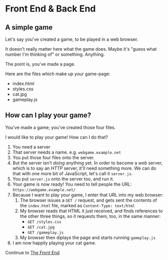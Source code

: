 # Front End & Back End

<!--
  Key points:
  - To make our web page available, we have to have a host
  - That host needs to run some software: a web (http) server
  - The host needs whatever software _it_ runs, plus files for the client
  - Some of our code runs on the host; some of our code runs in the browser
  - This is "front end" and "back end"
-->

## A simple game

Let's say you've created a game, to be played in a web browser.

It doesn't really matter here what the game does. Maybe it's "guess what number I'm thinking of" or something. Anything.

The point is, you've made a page.

Here are the files which make up your game-page:

- index.html
- styles.css
- cat.jpg
- gameplay.js

## How can I play your game?

You've made a game; you've created those four files.

I would like to play your game! How can I do that?

1. You need a server
1. That server needs a name. e.g. `webgame.example.net`
1. You put those four files onto the server.
1. But the server isn't _doing_ anything yet. In order to become a _web_ server, which is to say an _HTTP_ server, it'll need something more. We can do that with one more bit of JavaScript, let's call it `server.js`.
1. You put `server.js` onto the server too, and run it.
1. Your game is now ready! You need to tell people the URL: `https://webgame.example.net/`
1. Because I want to play your game, I enter that URL into my web browser:
   1. The browser issues a `GET /` request, and gets sent the contents of the `index.html` file, marked as `Content-Type: text/html`
   2. My browser reads that HTML it just received, and finds references to the other three things, so it requests them, too, in the same manner:
      - `GET /styles.css`
      - `GET /cat.jpg`
      - `GET /gameplay.js`
   3. My browser then diplays the page and starts running `gameplay.js`
1. I am now happily playing your cat game.

Continue to [The Front End](../4-the-front-end/README.md)
